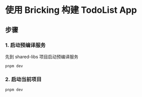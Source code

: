 # 使用 Bricking 构建 TodoList App

## 步骤

### 1. 启动预编译服务

先到 shared-libs 项目启动预编译服务

```shell
pnpm dev
```

### 2. 启动当前项目

```shell
pnpm dev
```

